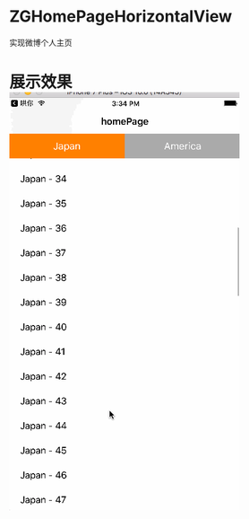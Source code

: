 # ZGHomePageHorizontalView
实现微博个人主页
# 展示效果![ZGHomePageHorizontalView展示效果图](https://github.com/MR-Zong/ZGHomePageHorizontalView/blob/master/ZGHomePageHorizontalView/ZGHomePageHorizontalView/ZGHomePageHorizontalView.gif)

